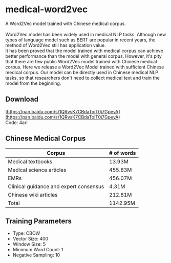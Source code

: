 # medical-word2vec
A Word2Vec model trained with Chinese medical corpus.<br><br>
Word2Vec model has been widely used in medical NLP tasks. 
Although new types of language model such as BERT are popular in recent years, the method of Word2Vec still has application value.<br>
It has been proved that the model trained with medical corpus can achieve better performance than the model with general corpus. 
However, it's pity that there are few public Word2Vec model trained with Chinese medical corpus.
Here we release a Word2Vec Model trained with sufficient Chinese medical corpus. 
Our model can be directly used in Chinese medical NLP tasks, so that researchers don't need to collect medical text and train the model from the beginning.
## Download
[https://pan.baidu.com/s/1QRvsK7CBdaToiT0j7GpeyA](https://pan.baidu.com/s/1QRvsK7CBdaToiT0j7GpeyA)<br>
Code: 4arl 
## Chinese Medical Corpus
Corpus | # of words
------------- | -------------
Medical textbooks |	13.93M
Medical science articles | 455.83M
EMRs | 456.07M
Clinical guidance and expert consensus | 4.31M
Chinese wiki articles | 212.81M
Total | 1142.95M


## Training Parameters
* Type: CBOW
* Vector Size: 400
* Window Size: 5
* Minimum Word Count: 1
* Negative Sampling: 10
